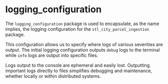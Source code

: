 # logging_configuration

The `logging_configuration` package is used to encapsulate, as the name implies, the logging configuration for the `stl_city_parcel_ingestion` package.

This configuration allows us to specify where logs of various severities are output. The initial logging configuration outputs `debug` logs to the terminal while `info` logs are output into specific files.

Logs output to the console are ephemeral and easily lost. Outputting important logs directly to files simplifies debugging and maintenance, whether locally or within distributed systems.
